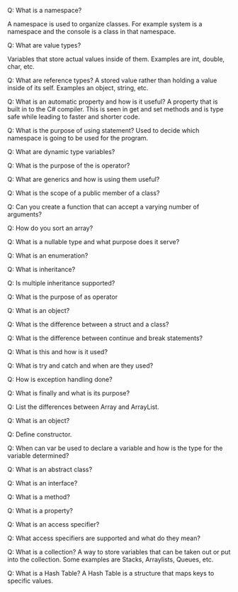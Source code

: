 Q: What is a namespace?

A namespace is used to organize classes. For example system is a namespace and the console is a class in that namespace.

Q: What are value types?

Variables that store actual values inside of them. Examples are int, double, char, etc.

Q: What are reference types?
A stored value rather than holding a value inside of its self. Examples an object, string, etc.

Q: What is an automatic property and how is it useful?
A property that is built in to the C# compiler. This is seen in get and set methods and is type safe while leading to faster and shorter code.

Q: What is the purpose of using statement?
Used to decide which namespace is going to be used for the program.

Q: What are dynamic type variables?


Q: What is the purpose of the is operator?


Q: What are generics and how is using them useful?


Q: What is the scope of a public member of a class?


Q: Can you create a function that can accept a varying number of arguments?


Q: How do you sort an array?


Q: What is a nullable type and what purpose does it serve?


Q: What is an enumeration?
 

Q: What is inheritance?


Q: Is multiple inheritance supported?


Q: What is the purpose of as operator


Q: What is an object?


Q: What is the difference between a struct and a class?


Q: What is the difference between continue and break statements?


Q: What is this and how is it used?


Q: What is try and catch and when are they used?


Q: How is exception handling done?


Q: What is finally and what is its purpose?


Q: List the differences between Array and ArrayList.


Q: What is an object?


Q: Define constructor.


Q: When can var be used to declare a variable and how is the type for the variable determined?


Q: What is an abstract class?


Q: What is an interface?


Q: What is a method?


Q: What is a property?


Q: What is an access specifier?


Q: What access specifiers are supported and what do they mean?


Q: What is a collection?
A way to store variables that can be taken out or put into the collection. Some examples are Stacks, Arraylists, Queues, etc.

Q: What is a Hash Table?
A Hash Table is a structure that maps keys to specific values.

